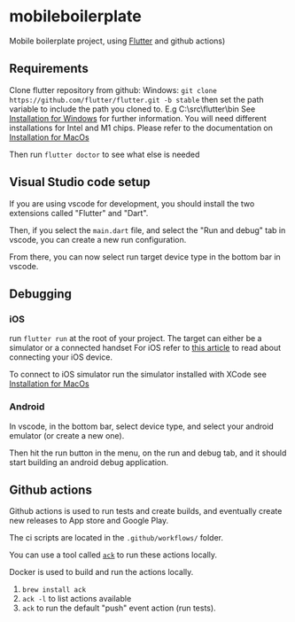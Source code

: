 # mobileboilerplate

Mobile boilerplate project, using [Flutter](https://docs.flutter.dev/) and github actions)

## Requirements

Clone flutter repository from github:
Windows:
`git clone https://github.com/flutter/flutter.git -b stable`
then set the path variable to include the path you cloned to. E.g C:\src\flutter\bin
See [Installation for Windows](https://github.com/flutter/flutterdocs.flutter.dev/get-started/install/windows) for further information.
You will need different installations for Intel and M1 chips. Please refer to the documentation on [Installation for MacOs](https://docs.flutter.dev/get-started/install/macos)

Then run `flutter doctor` to see what else is needed

## Visual Studio code setup

If you are using vscode for development, you should install the two extensions called "Flutter" and "Dart".

Then, if you select the `main.dart` file, and select the "Run and debug" tab in vscode, you can create a new run configuration.

From there, you can now select run target device type in the bottom bar in vscode.

## Debugging

### iOS
run `flutter run` at the root of your project. The target can either be a simulator or a connected handset
For iOS refer to [this article](https://medium.com/front-end-weekly/how-to-test-your-flutter-ios-app-on-your-ios-device-75924bfd75a8#:~:text=You%20need%20to%20go%20to,app%20on%20your%20local%20device) to read about connecting your iOS device.

To connect to iOS simulator run the simulator installed with XCode see [Installation for MacOs](https://docs.flutter.dev/get-started/install/macos)

### Android

In vscode, in the bottom bar, select device type, and select your android emulator (or create a new one).

Then hit the run button in the menu, on the run and debug tab, and it should start building an android debug application.


## Github actions

Github actions is used to run tests and create builds, and eventually create new releases to App store and Google Play.

The ci scripts are located in the `.github/workflows/` folder.

You can use a tool called [`ack`](https://github.com/nektos/act) to run these actions locally.

Docker is used to build and run the actions locally.

1. `brew install ack`
2. `ack -l` to list actions available
3. `ack` to run the default "push" event action (run tests).
